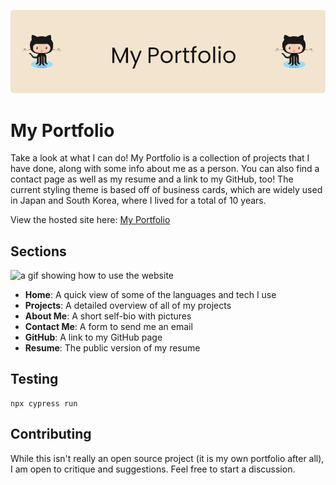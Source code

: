 ![Header](./readme-banner.png)

# My Portfolio

Take a look at what I can do! My Portfolio is a collection of projects that I have done, along with some info about me as a person. You can also find a contact page as well as my resume and a link to my GitHub, too! The current styling theme is based off of business cards, which are widely used in Japan and South Korea, where I lived for a total of 10 years.

View the hosted site here: [My Portfolio](https://nick-bingham.netlify.app/)

## Sections

![a gif showing how to use the website](./portfolioPreviewGif.gif)

- **Home**: A quick view of some of the languages and tech I use
- **Projects**: A detailed overview of all of my projects
- **About Me**: A short self-bio with pictures
- **Contact Me**: A form to send me an email
- **GitHub**: A link to my GitHub page
- **Resume**: The public version of my resume

## Testing

    npx cypress run

## Contributing

While this isn't really an open source project (it is my own portfolio after all), I am open to critique and suggestions. Feel free to start a discussion.
